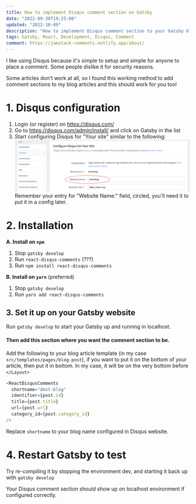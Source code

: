 ```yaml
---
title: How to implement Disqus comment section on Gatsby
date: "2022-09-30T19:25:00"
updated: "2022-10-09"
description: "How to implement Disqus comment section to your Gatsby blog article"
tags: Gatsby, React, Development, Disqus, Comment
comment: https://jamstack-comments.netlify.app/about/
---
```


I like using Disqus because it's simple to setup and simple for anyone to place a comment.
Some people dislike it for security reasons.

Some articles don't work at all, so I found this working method to add comment sections to my blog articles and this should work for you too!


# 1. Disqus configuration

1. Login (or register) on https://disqus.com/
2. Go to https://disqus.com/admin/install/ and click on Gatsby in the list
3. Start configuring Disqus for "Your site" similar to the following:
![disqus-settings](images/disqus-setting.png)
Remember your entry for "Website Name:" field, circled, you'll need it to put it in a config later.

# 2. Installation
**A. Install on `npm`**
1. Stop `gatsby develop`
2. Run `react-disqus-comments` (???)
3. Run `npm install react-disqus-comments`

**B. Install on `yarn`** (preferred)
1. Stop `gatsby develop`
2. Run `yarn add react-disqus-comments`

## 3. Set it up on your Gatsby website

Run `gatsby develop` to start your Gatsby up and running in localhost.

#### Then add this section where you want the comment section to be. 

Add the following to your blog article template (in my case `src/templates/pages/blog-post`), if you want to put it on the bottom of your article, then put it in bottom.  In my case, it will be on the very bottom before `</Layout>`

```javascript
<ReactDisqusComments
  shortname="dmxt-blog"
  identifier={post.id}
  title={post.title}
  url={post.url}
  category_id={post.category_id}
/>
```
Replace `shortname` to your blog name configured in Disqus website.

# 4. Restart Gatsby to test
Try re-compiling it by stopping the environment dev, and starting it back up with 
`gatsby develop`

Your Disqus comment section should show up on localhost environment if configured correctly.
